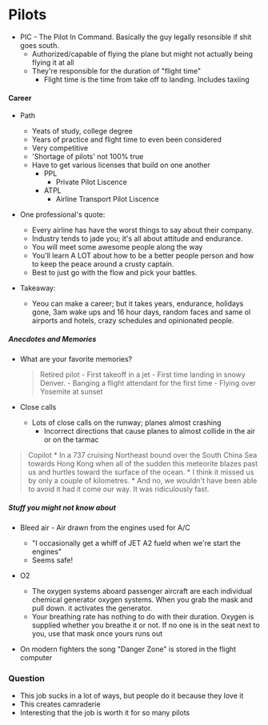 Pilots
===
* PIC - The Pilot In Command.  Basically the guy legally resonsible if shit goes south.
	* Authorized/capable of flying the plane but might not actually being flying it at all
	* They're responsible for the duration of "flight time"
		* Flight time is the time from take off to landing.  Includes taxiing

#### Career
* Path
    * Yeats of study, college degree
    * Years of practice and flight time to even been considered 
    * Very competitive
    * 'Shortage of pilots' not 100% true
    * Have to get various licenses that build on one another  
        * PPL
            * Private Pilot Liscence
        * ATPL
            * Airline Transport Pilot Liscence

* One professional's quote:
	 * Every airline has have the worst things to say about their company.
	 * Industry tends to jade you; it's all about attitude and endurance.
	 * You will meet some awesome people along the way
     * You'll learn A LOT about how to be a better people person and how to keep the peace around a crusty captain. 
	 * Best to just go with the flow and pick your battles.

* Takeaway:
    * Yeou can make a career; but it takes years, endurance, holidays gone, 3am wake ups and 16 hour days, random faces and same ol airports and hotels, crazy schedules and opinionated people.

##### Anecdotes and Memories
* What are your favorite memories?
    > Retired pilot
        - First takeoff in a jet
        - First time landing in snowy Denver.
        - Banging a flight attendant for the first time
        - Flying over Yosemite at sunset

*  Close calls
    * Lots of close calls on the runway; planes almost crashing
		* Incorrect directions that cause planes to almost collide in the air or on the tarmac

> Copilot
    * In a 737 cruising Northeast bound over the South China Sea towards Hong Kong when all of the sudden this meteorite blazes past us and hurtles toward the surface of the ocean. 
    * I think it missed us by only a couple of kilometres. 
    * And no, we wouldn't have been able to avoid it had it come our way. It was ridiculously fast.

##### Stuff you might not know about
* Bleed air - Air drawn from the engines used for A/C
	* "I occasionally get a whiff of JET A2 fueld when we're start the engines"
	* Seems safe!
* O2
    * The oxygen systems aboard passenger aircraft are each individual chemical generator oxygen systems. When you grab the mask and pull down.  it activates the generator.
    * Your breathing rate has nothing to do with their duration. Oxygen is supplied whether you breathe it or not. If no one is in the seat next to you, use that mask once yours runs out

* On modern fighters the song "Danger Zone" is stored in the flight computer


### Question
* This job sucks in a lot of ways, but people do it because they love it
* This creates camraderie
* Interesting that the job is worth it for so many pilots

